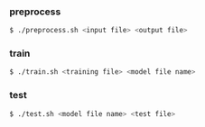 ### preprocess
```bash
$ ./preprocess.sh <input file> <output file>
```

### train
```bash
$ ./train.sh <training file> <model file name>
```

### test
```bash
$ ./test.sh <model file name> <test file>
```
